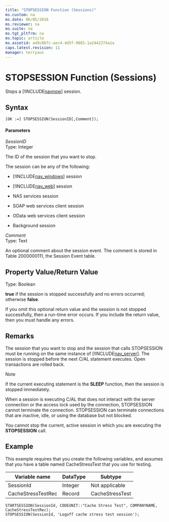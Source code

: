 ```yaml
---
title: "STOPSESSION Function (Sessions)"
ms.custom: na
ms.date: 06/05/2016
ms.reviewer: na
ms.suite: na
ms.tgt_pltfrm: na
ms.topic: article
ms.assetid: a49c867c-aec4-4d5f-9881-1a2442274a1a
caps.latest.revision: 11
manager: terryaus
---
```

# STOPSESSION Function (Sessions)
Stops a [!INCLUDE[navnow](includes/navnow_md.md)] session.  
  
## Syntax  
  
```  
[OK :=] STOPSESSION(SessionID[,Comment]);  
```  
  
#### Parameters  
 *SessionID*  
 Type: Integer  
  
 The ID of the session that you want to stop.  
  
 The session can be any of the following:  
  
-   [!INCLUDE[nav_windows](includes/nav_windows_md.md)] session  
  
-   [!INCLUDE[nav_web](includes/nav_web_md.md)] session  
  
-   NAS services session  
  
-   SOAP web services client session  
  
-   OData web services client session  
  
-   Background session  
  
 *Comment*  
 Type: Text  
  
 An optional comment about the session event. The comment is stored in Table 2000000111, the Session Event table.  
  
## Property Value\/Return Value  
 Type: Boolean  
  
 **true** if the session is stopped successfully and no errors occurred; otherwise **false**.  
  
 If you omit this optional return value and the session is not stopped successfully, then a run\-time error occurs. If you include the return value, then you must handle any errors.  
  
## Remarks  
 The session that you want to stop and the session that calls STOPSESSION must be running on the same instance of [!INCLUDE[nav_server](includes/nav_server_md.md)]. The session is stopped before the next C\/AL statement executes. Open transactions are rolled back.  
  
> [!NOTE]  
>  If the current executing statement is the **SLEEP** function, then the session is stopped immediately.  
  
 When a session is executing C\/AL that does not interact with the server connection or the access lock used by the connection, STOPSESSION cannot terminate the connection. STOPSESSION can terminate connections that are inactive, idle, or using the database but not blocked.  
  
 You cannot stop the current, active session in which you are executing the **STOPSESSION** call.  
  
## Example  
 This example requires that you create the following variables, and assumes that you have a table named CacheStressTest that you use for testing.  
  
|Variable name|DataType|Subtype|  
|-------------------|--------------|-------------|  
|SessionId|Integer|Not applicable|  
|CacheStressTestRec|Record|CacheStressTest|  
  
```  
STARTSESSION(SessionId, CODEUNIT::"Cache Stress Test", COMPANYNAME, CacheStressTestRec);  
STOPSESSION(SessionId, 'Logoff cache stress test session');  
  
```